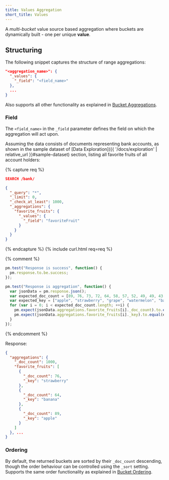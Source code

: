 ```yaml
---
title: Values Aggregation
short_title: Values
---
```


A _multi-bucket_ value source based aggregation where buckets are dynamically
built - one per unique **value**.


## Structuring

The following snippet captures the structure of range aggregations:

```json
"<aggregation_name>": {
  "_values": {
    "_field": "<field_name>"
  },
  ...
}
```

Also supports all other functionality as explained in [Bucket Aggregations](..#structuring).

### Field

The `<field_name>` in the `_field` parameter defines the field on which the
aggregation will act upon.

Assuming the data consists of documents representing bank accounts, as shown in
the sample dataset of [Data Exploration]({{ '/docs/exploration' | relative_url }}#sample-dataset)
section, listing all favorite fruits of all account holders:

{% capture req %}

```json
SEARCH /bank/

{
  "_query": "*",
  "_limit": 0,
  "_check_at_least": 1000,
  "_aggregations": {
    "favorite_fruits": {
      "_values": {
        "_field": "favoriteFruit"
      }
    }
  }
}
```
{% endcapture %}
{% include curl.html req=req %}

{% comment %}

```js
pm.test("Response is success", function() {
  pm.response.to.be.success;
});
```

```js
pm.test("Response is aggregation", function() {
  var jsonData = pm.response.json();
  var expected_doc_count = [89, 76, 73, 72, 64, 58, 57, 52, 49, 49, 43, 42, 41, 37, 36, 34, 32, 30, 29, 25];
  var expected_key = ["apple", "strawberry", "grape", "watermelon", "banana", "lemon", "orange", "pear", "blueberry", "avocado", "peach", "cherry", "pineapple", "cantaloupe", "lime", "raspberry", "blackberry", "plum", "grapefruit", "nectarine"];
  for (var i = 0; i < expected_doc_count.length; ++i) {
    pm.expect(jsonData.aggregations.favorite_fruits[i]._doc_count).to.equal(expected_doc_count[i]);
    pm.expect(jsonData.aggregations.favorite_fruits[i]._key).to.equal(expected_key[i]);
  }
});
```
{% endcomment %}

Response:

```json
{
  "aggregations": {
    "_doc_count": 1000,
    "favorite_fruits": [
      {
        "_doc_count": 76,
        "_key": "strawberry"
      },
      {
        "_doc_count": 64,
        "_key": "banana"
      },
      {
        "_doc_count": 89,
        "_key": "apple"
      }
    ]
  }, ...
}
```

### Ordering

By default, the returned buckets are sorted by their `_doc_count` descending,
though the order behaviour can be controlled using the `_sort` setting. Supports
the same order functionality as explained in [Bucket Ordering](..#ordering).
